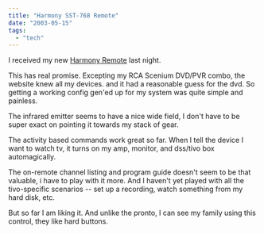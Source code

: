 ```yaml
---
title: "Harmony SST-768 Remote"
date: "2003-05-15"
tags: 
  - "tech"
---
```


I received my new [Harmony Remote](http://www.harmonyremote.com/header.htm "Harmony Remote") last night.

This has real promise. Excepting my RCA Scenium DVD/PVR combo, the website knew all my devices. and it had a reasonable guess for the dvd. So getting a working config gen'ed up for my system was quite simple and painless.

The infrared emitter seems to have a nice wide field, I don't have to be super exact on pointing it towards my stack of gear.

The activity based commands work great so far. When I tell the device I want to watch tv, it turns on my amp, monitor, and dss/tivo box automagically.

The on-remote channel listing and program guide doesn't seem to be that valuable, i have to play with it more. And I haven't yet played with all the tivo-specific scenarios -- set up a recording, watch something from my hard disk, etc.

But so far I am liking it. And unlike the pronto, I can see my family using this control, they like hard buttons.
